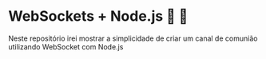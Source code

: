 # WebSockets + Node.js 🤝 💪
Neste repositório irei mostrar a simplicidade de criar um canal de comunião utilizando WebSocket com Node.js
